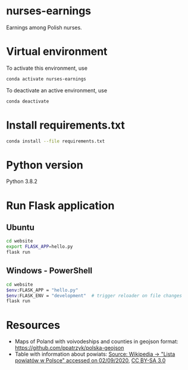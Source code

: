 # nurses-earnings
Earnings among Polish nurses.


# Virtual environment
To activate this environment, use
```bash
conda activate nurses-earnings
```
To deactivate an active environment, use
```bash
conda deactivate
```

# Install requirements.txt
```bash
conda install --file requirements.txt
```

# Python version
Python 3.8.2

# Run Flask application
## Ubuntu
```bash
cd website
export FLASK_APP=hello.py
flask run
```
## Windows - PowerShell

```bash
cd website
$env:FLASK_APP = "hello.py"
$env:FLASK_ENV = "development"  # trigger reloader on file changes
flask run
```

# Resources
- Maps of Poland with voivodeships and counties in geojson format: https://github.com/ppatrzyk/polska-geojson
- Table with information about powiats: [Source: Wikipedia -> "Lista powiatów w Polsce" accessed on 02/09/2020](https://pl.wikipedia.org/wiki/Lista_powiat%C3%B3w_w_Polsce#Lista_powiat%C3%B3w_w_Polsce), [CC BY-SA 3.0](https://creativecommons.org/licenses/by-sa/3.0/deed.pl)
